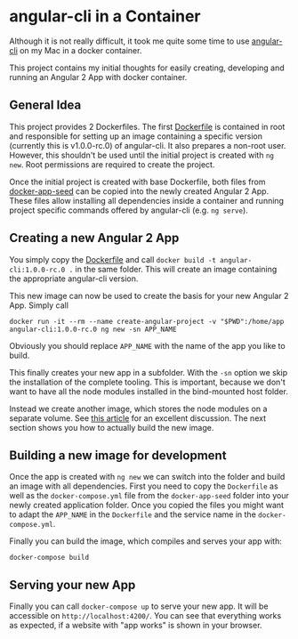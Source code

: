 # angular-cli in a Container

Although it is not really difficult, it took me quite some time to use [angular-cli](https://github.com/angular/angular-cli) on my Mac in a docker container.

This project contains my initial thoughts for easily creating, developing and running an Angular 2 App with docker container.

## General Idea

This project provides 2 Dockerfiles. The first [Dockerfile](Dockerfile) is contained in root and responsible for setting up an image containing a specific version (currently this is v1.0.0-rc.0) of angular-cli. It also prepares a non-root user. However, this shouldn't be used until the initial project is created with `ng new`. Root permissions are required to create the project.

Once the initial project is created with base Dockerfile, both files from [docker-app-seed](docker-app-seed) can be copied into the newly created Angular 2 App. These files allow installing all dependencies inside a container and running project specific commands offered by angular-cli (e.g. `ng serve`).

## Creating a new Angular 2 App

You simply copy the [Dockerfile](Dockerfile) and call `docker build -t angular-cli:1.0.0-rc.0 .` in the same folder. This will create an image containing the appropriate angular-cli version.

This new image can now be used to create the basis for your new Angular 2 App. Simply call 

```
docker run -it --rm --name create-angular-project -v "$PWD":/home/app angular-cli:1.0.0-rc.0 ng new -sn APP_NAME
```

Obviously you should replace `APP_NAME` with the name of the app you like to build.

This finally creates your new app in a subfolder. With the `-sn` option we skip the installation of the complete tooling. This is important, because we don't want to have all the node modules installed in the bind-mounted host folder.

Instead we create another image, which stores the node modules on a separate volume. See [this article](http://jdlm.info/articles/2016/03/06/lessons-building-node-app-docker.html) for an excellent discussion. The next section shows you how to actually build the new image.

## Building a new image for development

Once the app is created with `ng new` we can switch into the folder and build an image with all dependencies. First you need to copy the `Dockerfile` as well as the `docker-compose.yml` file from the `docker-app-seed` folder into your newly created application folder. Once you copied the files you might want to adapt the `APP_NAME` in the `Dockerfile` and the service name in the `docker-compose.yml`.

Finally you can build the image, which compiles and serves your app with:

```
docker-compose build
```

## Serving your new App

Finally you can call `docker-compose up` to serve your new app. It will be accessible on `http://localhost:4200/`. You can see that everything works as expected, if a website with "app works" is shown in your browser.
